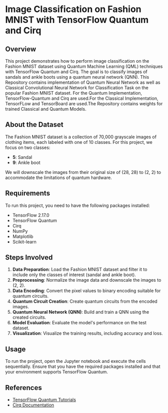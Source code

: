 # Image Classification on Fashion MNIST with TensorFlow Quantum and Cirq

## Overview
This project demonstrates how to perform image classification on the Fashion MNIST dataset using Quantum Machine Learning (QML) techniques with TensorFlow Quantum and Cirq. The goal is to classify images of sandals and ankle boots using a quantum neural network (QNN).
This Repository contains implementation of Quantum Neural Network as well as Classical Convolutional Neural Network for Classification Task on the popular Fashion MNIST dataset.
For the Quantum Implementation, TensorFlow-Quantum and Cirq are used.For the Classical Implementation, TensorFLow and TensorBoard are used.The Repository contains weights for trained Classical and Quantum Models.


## About the Dataset
The Fashion MNIST dataset is a collection of 70,000 grayscale images of clothing items, each labeled with one of 10 classes. For this project, we focus on two classes:
- **5**: Sandal
- **9**: Ankle boot

We will downscale the images from their original size of (28, 28) to (2, 2) to accommodate the limitations of quantum hardware.

## Requirements
To run this project, you need to have the following packages installed:
- TensorFlow 2.17.0
- TensorFlow Quantum
- Cirq
- NumPy
- Matplotlib
- Scikit-learn


## Steps Involved
1. **Data Preparation**: Load the Fashion MNIST dataset and filter it to include only the classes of interest (sandal and ankle boot).
2. **Preprocessing**: Normalize the image data and downscale the images to (2, 2).
3. **Data Encoding**: Convert the pixel values to binary encoding suitable for quantum circuits.
4. **Quantum Circuit Creation**: Create quantum circuits from the encoded images.
5. **Quantum Neural Network (QNN)**: Build and train a QNN using the created circuits.
6. **Model Evaluation**: Evaluate the model's performance on the test dataset.
7. **Visualization**: Visualize the training results, including accuracy and loss.

## Usage
To run the project, open the Jupyter notebook and execute the cells sequentially. Ensure that you have the required packages installed and that your environment supports TensorFlow Quantum.


## References
- [TensorFlow Quantum Tutorials](https://www.tensorflow.org/quantum/tutorials)
- [Cirq Documentation](https://quantumai.google/cirq)

